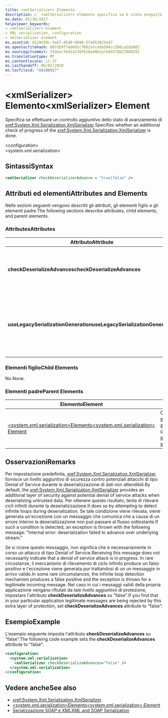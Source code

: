 ```yaml
---
title: <xmlSerializer> Elemento
description: L' <xmlSerializer> elemento specifica se è stato eseguito un ulteriore controllo dello stato di XmlSerializer.
ms.date: 03/30/2017
helpviewer_keywords:
- <xmlSerializer> element
- XML serialization, configuration
- xmlSerializer element
ms.assetid: d129d10c-3eb7-45d9-8098-5fa853825e47
ms.openlocfilehash: 667d59f7eb0d1c7682afcdda584cc5b0ca2da802
ms.sourcegitcommit: 33deec3e814238fb18a49b2a7e89278e27888291
ms.translationtype: MT
ms.contentlocale: it-IT
ms.lasthandoff: 06/02/2020
ms.locfileid: "84288927"
---
```

# <a name="xmlserializer-element"></a><span data-ttu-id="31841-103">\<xmlSerializer> Elemento</span><span class="sxs-lookup"><span data-stu-id="31841-103">\<xmlSerializer> Element</span></span>
<span data-ttu-id="31841-104">Specifica se effettuare un controllo aggiuntivo dello stato di avanzamento di <xref:System.Xml.Serialization.XmlSerializer>.</span><span class="sxs-lookup"><span data-stu-id="31841-104">Specifies whether an additional check of progress of the <xref:System.Xml.Serialization.XmlSerializer> is done.</span></span>  
  
 \<configuration>  
\<system.xml.serialization>  
  
## <a name="syntax"></a><span data-ttu-id="31841-105">Sintassi</span><span class="sxs-lookup"><span data-stu-id="31841-105">Syntax</span></span>  
  
```xml  
<xmlSerializer checkDeserializerAdvance = "true|false" />  
```  
  
## <a name="attributes-and-elements"></a><span data-ttu-id="31841-106">Attributi ed elementi</span><span class="sxs-lookup"><span data-stu-id="31841-106">Attributes and Elements</span></span>  
 <span data-ttu-id="31841-107">Nelle sezioni seguenti vengono descritti gli attributi, gli elementi figlio e gli elementi padre.</span><span class="sxs-lookup"><span data-stu-id="31841-107">The following sections describe attributes, child elements, and parent elements.</span></span>  
  
### <a name="attributes"></a><span data-ttu-id="31841-108">Attributes</span><span class="sxs-lookup"><span data-stu-id="31841-108">Attributes</span></span>  
  
|<span data-ttu-id="31841-109">Attributo</span><span class="sxs-lookup"><span data-stu-id="31841-109">Attribute</span></span>|<span data-ttu-id="31841-110">Descrizione</span><span class="sxs-lookup"><span data-stu-id="31841-110">Description</span></span>|  
|---------------|-----------------|  
|<span data-ttu-id="31841-111">**checkDeserializeAdvances**</span><span class="sxs-lookup"><span data-stu-id="31841-111">**checkDeserializeAdvances**</span></span>|<span data-ttu-id="31841-112">Specifica se controllare lo stato di avanzamento di <xref:System.Xml.Serialization.XmlSerializer>.</span><span class="sxs-lookup"><span data-stu-id="31841-112">Specifies whether the progress of the <xref:System.Xml.Serialization.XmlSerializer> is checked.</span></span> <span data-ttu-id="31841-113">Impostare l'attributo su "true" o "false".</span><span class="sxs-lookup"><span data-stu-id="31841-113">Set the attribute to "true" or "false".</span></span> <span data-ttu-id="31841-114">Il valore predefinito è "true".</span><span class="sxs-lookup"><span data-stu-id="31841-114">The default is "true".</span></span>|  
|<span data-ttu-id="31841-115">**useLegacySerializationGeneration**</span><span class="sxs-lookup"><span data-stu-id="31841-115">**useLegacySerializationGeneration**</span></span>|<span data-ttu-id="31841-116">Specifica se <xref:System.Xml.Serialization.XmlSerializer> usa la generazione legacy di serializzazione che genera assembly scrivendo un codice C# in un file e quindi compilandola in un assembly.</span><span class="sxs-lookup"><span data-stu-id="31841-116">Specifies whether the <xref:System.Xml.Serialization.XmlSerializer> uses legacy serialization generation which generates assemblies by writing C# code to a file and then compiling it to an assembly.</span></span> <span data-ttu-id="31841-117">Il valore predefinito è **false**.</span><span class="sxs-lookup"><span data-stu-id="31841-117">The default is **false**.</span></span>|  
  
### <a name="child-elements"></a><span data-ttu-id="31841-118">Elementi figlio</span><span class="sxs-lookup"><span data-stu-id="31841-118">Child Elements</span></span>  
 <span data-ttu-id="31841-119">No.</span><span class="sxs-lookup"><span data-stu-id="31841-119">None.</span></span>  
  
### <a name="parent-elements"></a><span data-ttu-id="31841-120">Elementi padre</span><span class="sxs-lookup"><span data-stu-id="31841-120">Parent Elements</span></span>  
  
|<span data-ttu-id="31841-121">Elemento</span><span class="sxs-lookup"><span data-stu-id="31841-121">Element</span></span>|<span data-ttu-id="31841-122">Descrizione</span><span class="sxs-lookup"><span data-stu-id="31841-122">Description</span></span>|  
|-------------|-----------------|  
|[<span data-ttu-id="31841-123">\<system.xml.serialization>Elemento</span><span class="sxs-lookup"><span data-stu-id="31841-123">\<system.xml.serialization> Element</span></span>](system-xml-serialization-element.md)|<span data-ttu-id="31841-124">Contiene le impostazioni di configurazione per le classi <xref:System.Xml.Serialization.XmlSerializer> e <xref:System.Xml.Serialization.XmlSchemaImporter>.</span><span class="sxs-lookup"><span data-stu-id="31841-124">Contains configuration settings for the <xref:System.Xml.Serialization.XmlSerializer> and <xref:System.Xml.Serialization.XmlSchemaImporter> classes.</span></span>|  
  
## <a name="remarks"></a><span data-ttu-id="31841-125">Osservazioni</span><span class="sxs-lookup"><span data-stu-id="31841-125">Remarks</span></span>  
 <span data-ttu-id="31841-126">Per impostazione predefinita, <xref:System.Xml.Serialization.XmlSerializer> fornisce un livello aggiuntivo di sicurezza contro potenziali attacchi di tipo Denial of Service durante la deserializzazione di dati non attendibili.</span><span class="sxs-lookup"><span data-stu-id="31841-126">By default, the <xref:System.Xml.Serialization.XmlSerializer> provides an additional layer of security against potential denial of service attacks when deserializing untrusted data.</span></span> <span data-ttu-id="31841-127">Per ottenere questo risultato, tenta di rilevare cicli infiniti durante la deserializzazione.</span><span class="sxs-lookup"><span data-stu-id="31841-127">It does so by attempting to detect infinite loops during deserialization.</span></span> <span data-ttu-id="31841-128">Se tale condizione viene rilevata, viene generata un'eccezione con un messaggio che comunica che a causa di un errore interno la deserializzazione non può passare al flusso sottostante.</span><span class="sxs-lookup"><span data-stu-id="31841-128">If such a condition is detected, an exception is thrown with the following message: "Internal error: deserialization failed to advance over underlying stream."</span></span>  
  
 <span data-ttu-id="31841-129">Se si riceve questo messaggio, non significa che è necessariamente in corso un attacco di tipo Denial of Service.</span><span class="sxs-lookup"><span data-stu-id="31841-129">Receiving this message does not necessarily indicate that a denial of service attack is in progress.</span></span> <span data-ttu-id="31841-130">In rare circostanze, il meccanismo di rilevamento di ciclo infinito produce un falso positivo e l'eccezione viene generata pur trattandosi di un un messaggio in arrivo valido.</span><span class="sxs-lookup"><span data-stu-id="31841-130">In some rare circumstances, the infinite loop detection mechanism produces a false positive and the exception is thrown for a legitimate incoming message.</span></span> <span data-ttu-id="31841-131">Nel caso in cui i messaggi validi della propria applicazione vengano rifiutati da tale livello aggiuntivo di protezione, impostare l'attributo **checkDeserializeAdvances** su "false".</span><span class="sxs-lookup"><span data-stu-id="31841-131">If you find that in your particular application legitimate messages are being rejected by this extra layer of protection, set **checkDeserializeAdvances** attribute to "false".</span></span>  
  
## <a name="example"></a><span data-ttu-id="31841-132">Esempio</span><span class="sxs-lookup"><span data-stu-id="31841-132">Example</span></span>  
 <span data-ttu-id="31841-133">L'esempio seguente imposta l'attributo **checkDeserializeAdvances** su "false".</span><span class="sxs-lookup"><span data-stu-id="31841-133">The following code example sets the **checkDeserializeAdvances** attribute to "false".</span></span>  
  
```xml  
<configuration>  
  <system.xml.serialization>  
    <xmlSerializer checkDeserializeAdvances="false" />  
  </system.xml.serialization>  
</configuration>  
```  
  
## <a name="see-also"></a><span data-ttu-id="31841-134">Vedere anche</span><span class="sxs-lookup"><span data-stu-id="31841-134">See also</span></span>

- <xref:System.Xml.Serialization.XmlSerializer>
- [<span data-ttu-id="31841-135">\<system.xml.serialization>Elemento</span><span class="sxs-lookup"><span data-stu-id="31841-135">\<system.xml.serialization> Element</span></span>](system-xml-serialization-element.md)
- [<span data-ttu-id="31841-136">Serializzazione SOAP e XML</span><span class="sxs-lookup"><span data-stu-id="31841-136">XML and SOAP Serialization</span></span>](xml-and-soap-serialization.md)
